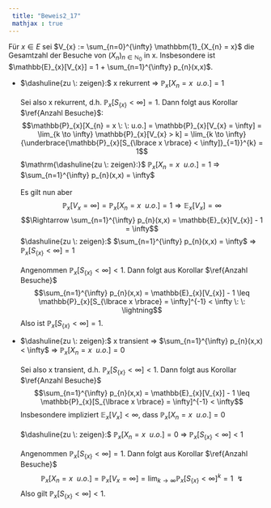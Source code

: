 ```yaml
---
 title: "Beweis2_17"
 mathjax : true
---
```

Für $x \in E$ sei $V_{x} := \sum_{n=0}^{\infty} \mathbbm{1}_{X_{n} = x}$
die Gesamtzahl der Besuche von $(X_{n})_{n \in \mathbb{N}_{0}}$ in x.
Insbesondere ist
$\mathbb{E}_{x}[V_{x}] = 1 + \sum_{n=1}^{\infty} p_{n}(x,x)$.

-   $\dashuline{zu \: zeigen}:$ x rekurrent $\Rightarrow$
    $\mathbb{P}_{x}[X_{n} = x \: \: u.o.] = 1$\
    \
    Sei also x rekurrent, d.h.
    $\mathbb{P}_{x}[S_{\lbrace x \rbrace} < \infty] = 1$. Dann folgt aus
    Korollar $\ref{Anzahl Besuche}$:
    $$\mathbb{P}_{x}[X_{n} = x \: \: u.o.] = \mathbb{P}_{x}[V_{x} = \infty] = \lim_{k \to \infty} \mathbb{P}_{x}[V_{x} > k] = \lim_{k \to \infty} {\underbrace{\mathbb{P}_{x}[S_{\lbrace x \rbrace} < \infty]}_{=1}}^{k} = 1$$
    $\mathrm{\dashuline{zu \: zeigen}:}$
    $\mathbb{P}_{x}[X_{n} = x \: \: u.o.] = 1$ $\Rightarrow$
    $\sum_{n=1}^{\infty} p_{n}(x,x) = \infty$\
    \
    Es gilt nun aber
    $$\mathbb{P}_{x}[V_{x} = \infty] = \mathbb{P}_{x}[X_{n} = x \: \: u.o.] = 1 \Rightarrow \mathbb{E}_{x}[V_{x}] = \infty$$
    $$\Rightarrow \sum_{n=1}^{\infty} p_{n}(x,x) = \mathbb{E}_{x}[V_{x}] - 1 = \infty$$
    $\dashuline{zu \: zeigen}:$
    $\sum_{n=1}^{\infty} p_{n}(x,x) = \infty$ $\Rightarrow$
    $\mathbb{P}_{x}[S_{\lbrace x \rbrace} < \infty] = 1$\
    \
    Angenommen $\mathbb{P}_{x}[S_{\lbrace x \rbrace} < \infty] < 1$.
    Dann folgt aus Korollar $\ref{Anzahl Besuche}$
    $$\sum_{n=1}^{\infty} p_{n}(x,x) = \mathbb{E}_{x}[V_{x}] - 1 \leq \mathbb{P}_{x}[S_{\lbrace x \rbrace} = \infty]^{-1} < \infty \: \: \lightning$$
    Also ist $\mathbb{P}_{x}[S_{\lbrace x \rbrace} < \infty] = 1$.

-   $\dashuline{zu \: zeigen}:$ x transient $\Rightarrow$
    $\sum_{n=1}^{\infty} p_{n}(x,x) < \infty$ $\Rightarrow$
    $\mathbb{P}_{x}[X_{n} = x \: \: u.o.] = 0$\
    \
    Sei also x transient, d.h.
    $\mathbb{P}_{x}[S_{\lbrace x \rbrace} < \infty] < 1$. Dann folgt aus
    Korollar $\ref{Anzahl Besuche}$
    $$\sum_{n=1}^{\infty} p_{n}(x,x) = \mathbb{E}_{x}[V_{x}] - 1 \leq \mathbb{P}_{x}[S_{\lbrace x \rbrace} = \infty]^{-1} < \infty$$
    Insbesondere impliziert $\mathbb{E}_{x}[V_{x}] < \infty$, dass
    $\mathbb{P}_{x}[X_{n} = x \: \: u.o.] = 0$\
    \
    $\dashuline{zu \: zeigen}:$
    $\mathbb{P}_{x}[X_{n} = x \: \: u.o.] = 0$ $\Rightarrow$
    $\mathbb{P}_{x}[S_{\lbrace x \rbrace} < \infty] < 1$\
    \
    Angenommen $\mathbb{P}_{x}[S_{\lbrace x \rbrace} < \infty] = 1$.
    Dann folgt aus Korollar $\ref{Anzahl Besuche}$
    $$\mathbb{P}_{x}[X_{n} = x \: \: u.o.] = \mathbb{P}_{x}[V_{x} = \infty] = \lim_{k \to \infty} \mathbb{P}_{x}[S_{\lbrace x \rbrace} < \infty]^{k} = 1 \: \: \lightning$$
    Also gilt $\mathbb{P}_{x}[S_{\lbrace x \rbrace} < \infty] < 1$.
